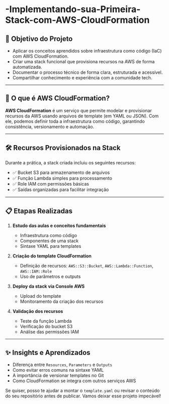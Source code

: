 # -Implementando-sua-Primeira-Stack-com-AWS-CloudFormation

## 🎯 Objetivo do Projeto

- Aplicar os conceitos aprendidos sobre infraestrutura como código (IaC) com AWS CloudFormation.
- Criar uma stack funcional que provisiona recursos na AWS de forma automatizada.
- Documentar o processo técnico de forma clara, estruturada e acessível.
- Compartilhar conhecimento e experiência com a comunidade tech.

---

## 🧠 O que é AWS CloudFormation?

**AWS CloudFormation** é um serviço que permite modelar e provisionar recursos da AWS usando arquivos de template (em YAML ou JSON). Com ele, podemos definir toda a infraestrutura como código, garantindo consistência, versionamento e automação.

---

## 🛠️ Recursos Provisionados na Stack

Durante a prática, a stack criada incluiu os seguintes recursos:

- ✅ Bucket S3 para armazenamento de arquivos
- ✅ Função Lambda simples para processamento
- ✅ Role IAM com permissões básicas
- ✅ Saídas organizadas para facilitar integração

---

## 📋 Etapas Realizadas

1. **Estudo das aulas e conceitos fundamentais**
   - Infraestrutura como código
   - Componentes de uma stack
   - Sintaxe YAML para templates

2. **Criação do template CloudFormation**
   - Definição de recursos: `AWS::S3::Bucket`, `AWS::Lambda::Function`, `AWS::IAM::Role`
   - Uso de parâmetros e outputs

3. **Deploy da stack via Console AWS**
   - Upload do template
   - Monitoramento da criação dos recursos

4. **Validação dos recursos**
   - Teste da função Lambda
   - Verificação do bucket S3
   - Análise das permissões IAM

---

## ✨ Insights e Aprendizados

- Diferença entre `Resources`, `Parameters` e `Outputs`
- Como evitar erros comuns na sintaxe YAML
- A importância de versionar templates no Git
- Como CloudFormation se integra com outros serviços AWS



Se quiser, posso te ajudar a montar o `template.yaml` ou revisar o conteúdo do seu repositório antes de publicar. Vamos deixar esse projeto impecável!
